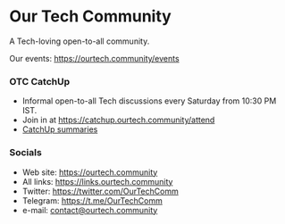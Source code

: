 # Our Tech Community

A Tech-loving open-to-all community.

Our events: https://ourtech.community/events

### OTC CatchUp

- Informal open-to-all Tech discussions every Saturday from 10:30 PM IST.
- Join in at https://catchup.ourtech.community/attend
- [CatchUp summaries](https://catchup.ourtech.community/summary)

### Socials

- Web site: https://ourtech.community
- All links: https://links.ourtech.community
- Twitter: https://twitter.com/OurTechComm
- Telegram: https://t.me/OurTechComm
- e-mail: [contact@ourtech.community](mailto:contact@ourtech.community)
